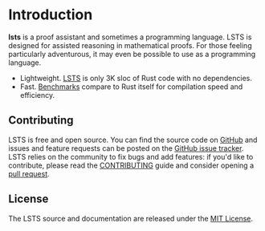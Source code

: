 # Introduction

**lsts** is a proof assistant and sometimes a programming language.
LSTS is designed for assisted reasoning in mathematical proofs.
For those feeling particularly adventurous, it may even be possible to use as a programming language.

* Lightweight. [LSTS] is only 3K sloc of Rust code with no dependencies.
* Fast. [Benchmarks] compare to Rust itself for compilation speed and efficiency.

[LSTS]: guide/syntax.md
[Benchmarks]: perf/statistics.md

## Contributing

LSTS is free and open source. You can find the source code on
[GitHub](https://github.com/andrew-johnson-4/LSTS) and issues and feature requests can be posted on
the [GitHub issue tracker](https://github.com/andrew-johnson-4/LSTS/issues). LSTS relies on the community to fix bugs and
add features: if you'd like to contribute, please read
the [CONTRIBUTING](https://github.com/andrew-johnson-4/LSTS/blob/master/CONTRIBUTING.md) guide and consider opening
a [pull request](https://github.com/andrew-johnson-4/LSTS/pulls).

## License

The LSTS source and documentation are released under
the [MIT License](https://github.com/andrew-johnson-4/LSTS/blob/main/LICENSE).
